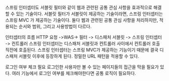 스프링 인터셉터도 서블릿 필터와 같이 웹과 관련된 공통 관심 사항을 효과적으로 해결할 수 있는 기술이다.
서블릿 필터가 서블릿이 제공하는 기술이라면, 스프링 인터셉터는 스프링 MVC 가 제공하는 기술이다.
둘다 웹과 관련된 공통 관심 사항을 처리하지만, 적용되는 순서와 범위, 그리고 사용방법이 다르다.

인터셉터의 흐름
HTTP 요청 ->WAS-> 필터 -> 디스패처 서블릿 -> 스프링 인터셉터 -> 컨트롤러
스프링 인터셉터는 디스패처 서블릿과 컨트롤러 사이에서 컨트롤러 호출 직전에 호출된다.
스프링 인터셉터는 스프링 MVC가 제공하는 기능이기 때문에 결국 디스패처 서블릿 이후에 등장하게 된다.
정밀한 URL 패턴을 적용할 수 있다.

로그인 여부 체크 필요
로그인한 사용자만 볼 수 있는 페이지들의 접근을 막을 필요가 있다.
여러 기능에서 로그인 여부를 체크해야한다면 공통 로직이 필요하다.
